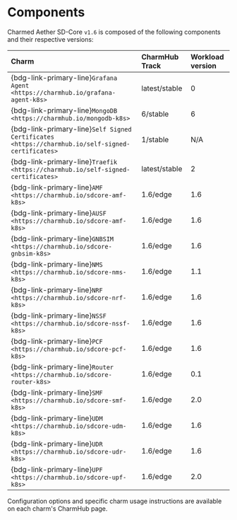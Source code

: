 # Components

Charmed Aether SD-Core `v1.6` is composed of the following components and their respective versions:

| **Charm**                                                                                         | **CharmHub Track** | **Workload version** |
| :------------------------------------------------------------------------------------------------ | :----------------- | :------------------- |
| {bdg-link-primary-line}`Grafana Agent  <https://charmhub.io/grafana-agent-k8s>`                   | latest/stable      | 0                    |
| {bdg-link-primary-line}`MongoDB  <https://charmhub.io/mongodb-k8s>`                               | 6/stable           | 6                    |
| {bdg-link-primary-line}`Self Signed Certificates  <https://charmhub.io/self-signed-certificates>` | 1/stable           | N/A                  |
| {bdg-link-primary-line}`Traefik  <https://charmhub.io/self-signed-certificates>`                  | latest/stable      | 2                    |
| {bdg-link-primary-line}`AMF  <https://charmhub.io/sdcore-amf-k8s>`                                | 1.6/edge           | 1.6                  |
| {bdg-link-primary-line}`AUSF  <https://charmhub.io/sdcore-amf-k8s>`                               | 1.6/edge           | 1.6                  |
| {bdg-link-primary-line}`GNBSIM  <https://charmhub.io/sdcore-gnbsim-k8s>`                          | 1.6/edge           | 1.6                  |
| {bdg-link-primary-line}`NMS  <https://charmhub.io/sdcore-nms-k8s>`                                | 1.6/edge           | 1.1                  |
| {bdg-link-primary-line}`NRF  <https://charmhub.io/sdcore-nrf-k8s>`                                | 1.6/edge           | 1.6                  |
| {bdg-link-primary-line}`NSSF  <https://charmhub.io/sdcore-nssf-k8s>`                              | 1.6/edge           | 1.6                  |
| {bdg-link-primary-line}`PCF  <https://charmhub.io/sdcore-pcf-k8s>`                                | 1.6/edge           | 1.6                  |
| {bdg-link-primary-line}`Router  <https://charmhub.io/sdcore-router-k8s>`                          | 1.6/edge           | 0.1                  |
| {bdg-link-primary-line}`SMF  <https://charmhub.io/sdcore-smf-k8s>`                                | 1.6/edge           | 2.0                  |
| {bdg-link-primary-line}`UDM  <https://charmhub.io/sdcore-udm-k8s>`                                | 1.6/edge           | 1.6                  |
| {bdg-link-primary-line}`UDR  <https://charmhub.io/sdcore-udr-k8s>`                                | 1.6/edge           | 1.6                  |
| {bdg-link-primary-line}`UPF  <https://charmhub.io/sdcore-upf-k8s>`                                | 1.6/edge           | 2.0                  |

Configuration options and specific charm usage instructions are available on each charm's CharmHub page.
